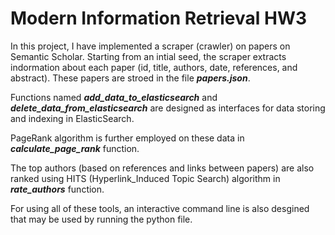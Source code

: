 # Modern Information Retrieval HW3

In this project, I have implemented a scraper (crawler) on papers on Semantic Scholar. Starting from an intial seed, the scraper extracts indormation about each paper (id, title, authors, date, references, and abstract). These papers are stroed in the file ***papers.json***.

Functions named ***add_data_to_elasticsearch*** and ***delete_data_from_elasticsearch*** are designed as interfaces for data storing and indexing in ElasticSearch.

PageRank algorithm is further employed on these data in ***calculate_page_rank*** function.

The top authors (based on references and links between papers) are also ranked using HITS (Hyperlink_Induced Topic Search) algorithm in ***rate_authors*** function.

For using all of these tools, an interactive command line is also desgined that may be used by running the python file.


